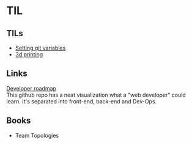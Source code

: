 # TIL

## TILs

* [Setting git variables](/setting_git_variables.md)
* [3d printing](/3d_printing.md)


## Links

[Developer roadmap](https://github.com/kamranahmedse/developer-roadmap)  
This github repo has a neat visualization what a "web developer" could learn. It's separated into front-end, back-end and Dev-Ops.

## Books

* Team Topologies
